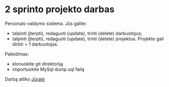 # 2 sprinto projekto darbas

Personalo valdymo sistema. 
Jūs galite:
  * talpinti (įterpti), redaguoti (update), trinti (delete) darbuotojus;
  * talpinti (įterpti), redaguoti (update), trinti (delete) projektus. Projekte gali dirbti > 1 darbuotojas.

Paleidimas:
  * klonuokite git direktoriją
  * importuokite MySql dump.sql failą

Darbą atliko [Jūratė](https://github.com/JurateJ/sprint2)




